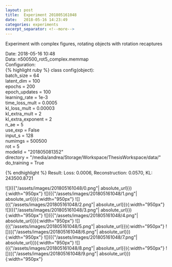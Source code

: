 ```yaml
---
layout: post
title:  Experiment 201805161048
date:   2018-05-16 14:23:49
categories: experiments
excerpt_separator: <!--more-->
---
```

Experiment with complex figures, rotating objects with rotation recaptures  

 <!--more-->
Date: 2018-05-16 10:48  
Data: n500500_rot5_complex.memmap  
Configuration:   
{% highlight ruby %}
class config(object):  
    batch_size = 64  
    latent_dim = 100  
    epochs = 200  
    epoch_updates = 100  
    learning_rate = 1e-3   
    time_loss_mult = 0.0005   
    kl_loss_mult = 0.00003  
    kl_extra_mult = 2   
    kl_extra_exponent = 2  
    n_ae = 5  
    use_exp = False  
    input_s = 128  
    numimgs = 500500  
    rot = 5  
    modelid = "201805081352"  
    directory = "/media/andrea/Storage/Workspace/ThesisWorkspace/data/"  
    do_training = True  
  
{% endhighlight %}
Result: Loss: 0.0006, Reconstruction: 0.0570, KL: 243500.8721  

![]({{"/assets/images/201805161048/0.png"| absolute_url}}){:width="950px"}
![]({{"/assets/images/201805161048/1.png"| absolute_url}}){:width="950px"}
![]({{"/assets/images/201805161048/2.png"| absolute_url}}){:width="950px"}
![]({{"/assets/images/201805161048/3.png"| absolute_url}}){:width="950px"}
![]({{"/assets/images/201805161048/4.png"| absolute_url}}){:width="950px"}
![]({{"/assets/images/201805161048/5.png"| absolute_url}}){:width="950px"}
![]({{"/assets/images/201805161048/6.png"| absolute_url}}){:width="950px"}
![]({{"/assets/images/201805161048/7.png"| absolute_url}}){:width="950px"}
![]({{"/assets/images/201805161048/8.png"| absolute_url}}){:width="950px"}
![]({{"/assets/images/201805161048/9.png"| absolute_url}}){:width="950px"}
